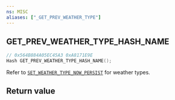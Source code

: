 ```yaml
---
ns: MISC
aliases: ["_GET_PREV_WEATHER_TYPE"]
---
```

## GET_PREV_WEATHER_TYPE_HASH_NAME

```c
// 0x564B884A05EC45A3 0xA8171E9E
Hash GET_PREV_WEATHER_TYPE_HASH_NAME();
```

Refer to [`SET_WEATHER_TYPE_NOW_PERSIST`](#_0xED712CA327900C8A) for weather types.

## Return value

